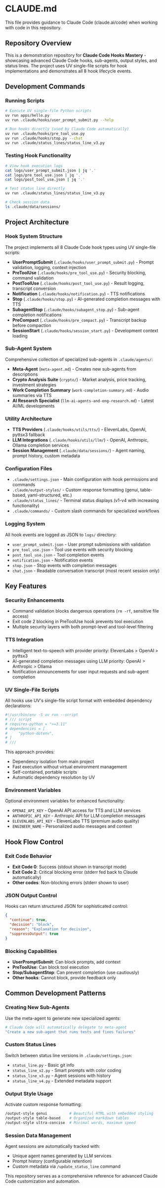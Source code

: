 # CLAUDE.md

This file provides guidance to Claude Code (claude.ai/code) when working with code in this repository.

## Repository Overview

This is a demonstration repository for **Claude Code Hooks Mastery** - showcasing advanced Claude Code hooks, sub-agents, output styles, and status lines. The project uses UV single-file scripts for hook implementations and demonstrates all 8 hook lifecycle events.

## Development Commands

### Running Scripts
```bash
# Execute UV single-file Python scripts
uv run apps/hello.py
uv run .claude/hooks/user_prompt_submit.py --help

# Run hooks directly (used by Claude Code automatically)
uv run .claude/hooks/pre_tool_use.py
uv run .claude/hooks/stop.py --chat
uv run .claude/status_lines/status_line_v3.py
```

### Testing Hook Functionality
```bash
# View hook execution logs
cat logs/user_prompt_submit.json | jq '.'
cat logs/pre_tool_use.json | jq '.'
cat logs/post_tool_use.json | jq '.'

# Test status line directly
uv run .claude/status_lines/status_line_v3.py

# Check session data
ls .claude/data/sessions/
```

## Project Architecture

### Hook System Structure
The project implements all 8 Claude Code hook types using UV single-file scripts:

- **UserPromptSubmit** (`.claude/hooks/user_prompt_submit.py`) - Prompt validation, logging, context injection
- **PreToolUse** (`.claude/hooks/pre_tool_use.py`) - Security blocking, command validation
- **PostToolUse** (`.claude/hooks/post_tool_use.py`) - Result logging, transcript conversion
- **Notification** (`.claude/hooks/notification.py`) - TTS notifications
- **Stop** (`.claude/hooks/stop.py`) - AI-generated completion messages with TTS
- **SubagentStop** (`.claude/hooks/subagent_stop.py`) - Sub-agent completion notifications
- **PreCompact** (`.claude/hooks/pre_compact.py`) - Transcript backup before compaction
- **SessionStart** (`.claude/hooks/session_start.py`) - Development context loading

### Sub-Agent System
Comprehensive collection of specialized sub-agents in `.claude/agents/`:

- **Meta-Agent** (`meta-agent.md`) - Creates new sub-agents from descriptions
- **Crypto Analysis Suite** (`crypto/`) - Market analysis, price tracking, investment strategies
- **Work Completion Summary** (`work-completion-summary.md`) - Audio summaries via TTS
- **AI Research Specialist** (`llm-ai-agents-and-eng-research.md`) - Latest AI/ML developments

### Utility Architecture
- **TTS Providers** (`.claude/hooks/utils/tts/`) - ElevenLabs, OpenAI, pyttsx3 fallback
- **LLM Integrations** (`.claude/hooks/utils/llm/`) - OpenAI, Anthropic, Ollama completion services
- **Session Management** (`.claude/data/sessions/`) - Agent naming, prompt history, custom metadata

### Configuration Files
- `.claude/settings.json` - Main configuration with hook permissions and commands
- `.claude/output-styles/` - Custom response formatting (genui, table-based, yaml-structured, etc.)
- `.claude/status_lines/` - Terminal status displays (v1-v4 with increasing functionality)
- `.claude/commands/` - Custom slash commands for specialized workflows

### Logging System
All hook events are logged as JSON to `logs/` directory:
- `user_prompt_submit.json` - User prompt submissions with validation
- `pre_tool_use.json` - Tool use events with security blocking
- `post_tool_use.json` - Tool completion events
- `notification.json` - Notification events
- `stop.json` - Stop events with completion messages
- `chat.json` - Readable conversation transcript (most recent session only)

## Key Features

### Security Enhancements
- Command validation blocks dangerous operations (`rm -rf`, sensitive file access)
- Exit code 2 blocking in PreToolUse hook prevents tool execution
- Multiple security layers with both prompt-level and tool-level filtering

### TTS Integration
- Intelligent text-to-speech with provider priority: ElevenLabs > OpenAI > pyttsx3
- AI-generated completion messages using LLM priority: OpenAI > Anthropic > Ollama
- Notification announcements for user input requests and sub-agent completion

### UV Single-File Scripts
All hooks use UV's single-file script format with embedded dependency declarations:
```python
#!/usr/bin/env -S uv run --script
# /// script
# requires-python = ">=3.11"
# dependencies = [
#     "python-dotenv",
# ]
# ///
```

This approach provides:
- Dependency isolation from main project
- Fast execution without virtual environment management
- Self-contained, portable scripts
- Automatic dependency resolution by UV

### Environment Variables
Optional environment variables for enhanced functionality:
- `OPENAI_API_KEY` - OpenAI API access for TTS and LLM services
- `ANTHROPIC_API_KEY` - Anthropic API for LLM completion messages
- `ELEVENLABS_API_KEY` - ElevenLabs TTS (premium audio quality)
- `ENGINEER_NAME` - Personalized audio messages and context

## Hook Flow Control

### Exit Code Behavior
- **Exit Code 0**: Success (stdout shown in transcript mode)
- **Exit Code 2**: Critical blocking error (stderr fed back to Claude automatically)
- **Other codes**: Non-blocking errors (stderr shown to user)

### JSON Output Control
Hooks can return structured JSON for sophisticated control:
```json
{
  "continue": true,
  "decision": "block",
  "reason": "Explanation for decision",
  "suppressOutput": true
}
```

### Blocking Capabilities
- **UserPromptSubmit**: Can block prompts, add context
- **PreToolUse**: Can block tool execution
- **Stop/SubagentStop**: Can prevent completion (use cautiously)
- **Other hooks**: Cannot block, provide feedback only

## Common Development Patterns

### Creating New Sub-Agents
Use the meta-agent to generate new specialized agents:
```bash
# Claude Code will automatically delegate to meta-agent
"Create a new sub-agent that runs tests and fixes failures"
```

### Custom Status Lines
Switch between status line versions in `.claude/settings.json`:
- `status_line.py` - Basic git info
- `status_line_v2.py` - Smart prompts with color coding  
- `status_line_v3.py` - Agent sessions with history
- `status_line_v4.py` - Extended metadata support

### Output Style Usage
Activate custom response formatting:
```bash
/output-style genui          # Beautiful HTML with embedded styling
/output-style table-based    # Organized markdown tables
/output-style ultra-concise  # Minimal words, maximum speed
```

### Session Data Management
Agent sessions are automatically tracked with:
- Unique agent names generated by LLM services
- Prompt history (configurable retention)
- Custom metadata via `/update_status_line` command

This repository serves as a comprehensive reference for advanced Claude Code customization and automation.
